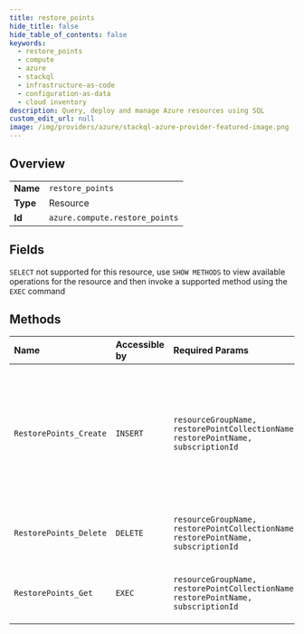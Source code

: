 ```yaml
---
title: restore_points
hide_title: false
hide_table_of_contents: false
keywords:
  - restore_points
  - compute
  - azure    
  - stackql
  - infrastructure-as-code
  - configuration-as-data
  - cloud inventory
description: Query, deploy and manage Azure resources using SQL
custom_edit_url: null
image: /img/providers/azure/stackql-azure-provider-featured-image.png
---
```

  
    

## Overview
<table><tbody>
<tr><td><b>Name</b></td><td><code>restore_points</code></td></tr>
<tr><td><b>Type</b></td><td>Resource</td></tr>
<tr><td><b>Id</b></td><td><code>azure.compute.restore_points</code></td></tr>
</tbody></table>

## Fields
`SELECT` not supported for this resource, use `SHOW METHODS` to view available operations for the resource and then invoke a supported method using the `EXEC` command  
## Methods
| Name | Accessible by | Required Params | Description |
|:-----|:--------------|:----------------|:------------|
| `RestorePoints_Create` | `INSERT` | `resourceGroupName, restorePointCollectionName, restorePointName, subscriptionId` | The operation to create the restore point. Updating properties of an existing restore point is not allowed |
| `RestorePoints_Delete` | `DELETE` | `resourceGroupName, restorePointCollectionName, restorePointName, subscriptionId` | The operation to delete the restore point. |
| `RestorePoints_Get` | `EXEC` | `resourceGroupName, restorePointCollectionName, restorePointName, subscriptionId` | The operation to get the restore point. |

